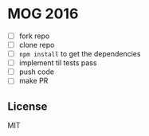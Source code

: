 # MOG 2016

- [ ] fork repo
- [ ] clone repo
- [ ] `npm install` to get the dependencies
- [ ] implement til tests pass
- [ ] push code
- [ ] make PR

## License

MIT
